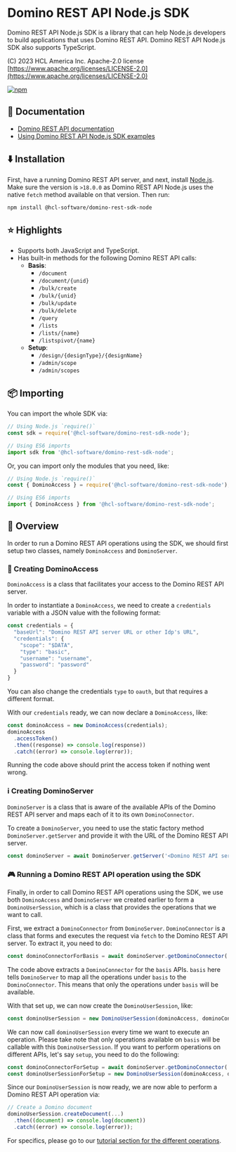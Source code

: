 # Domino REST API Node.js SDK

Domino REST API Node.js SDK is a library that can help Node.js developers to build applications that uses Domino REST API. Domino REST API Node.js SDK also supports TypeScript.

(C) 2023 HCL America Inc. Apache-2.0 license [https://www.apache.org/licenses/LICENSE-2.0](https://www.apache.org/licenses/LICENSE-2.0)

[![npm](https://nodei.co/npm/@hcl-software/domino-rest-sdk-node.png)](https://www.npmjs.com/package/@hcl-software/domino-rest-sdk-node)

## 📔 Documentation

- [Domino REST API documentation](https://opensource.hcltechsw.com/Domino-rest-api/index.html)
- [Using Domino REST API Node.js SDK examples](/samples/)

## ⬇️ Installation

First, have a running Domino REST API server, and next, install [Node.js](https://nodejs.org/en). Make sure the version is `>18.0.0` as Domino REST API Node.js uses the native `fetch` method available on that version. Then run:

```sh
npm install @hcl-software/domino-rest-sdk-node
```

## ⭐ Highlights

- Supports both JavaScript and TypeScript.
- Has built-in methods for the following Domino REST API calls:
  - **Basis**:
    - `/document`
    - `/document/{unid}`
    - `/bulk/create`
    - `/bulk/{unid}`
    - `/bulk/update`
    - `/bulk/delete`
    - `/query`
    - `/lists`
    - `/lists/{name}`
    - `/listspivot/{name}`
  - **Setup**:
    - `/design/{designType}/{designName}`
    - `/admin/scope`
    - `/admin/scopes`

## 📦 Importing

You can import the whole SDK via:

```javascript
// Using Node.js `require()`
const sdk = require('@hcl-software/domino-rest-sdk-node');

// Using ES6 imports
import sdk from '@hcl-software/domino-rest-sdk-node';
```

Or, you can import only the modules that you need, like:

```javascript
// Using Node.js `require()`
const { DominoAccess } = require('@hcl-software/domino-rest-sdk-node');

// Using ES6 imports
import { DominoAccess } from '@hcl-software/domino-rest-sdk-node';
```

## 🔬 Overview

In order to run a Domino REST API operations using the SDK, we should first setup two classes, namely `DominoAccess` and `DominoServer`.

### 👤 Creating DominoAccess

`DominoAccess` is a class that facilitates your access to the Domino REST API server.

In order to instantiate a `DominoAccess`, we need to create a `credentials` variable with a JSON value with the following format:

```javascript
const credentials = {
  "baseUrl": "Domino REST API server URL or other Idp's URL",
  "credentials": {
    "scope": "$DATA",
    "type": "basic",
    "username": "username",
    "password": "password"
  }
}
```

You can also change the credentials `type` to `oauth`, but that requires a different format.

With our `credentials` ready, we can now declare a `DominoAccess`, like:

```javascript
const dominoAccess = new DominoAccess(credentials);
dominoAccess
  .accessToken()
  .then((response) => console.log(response))
  .catch((error) => console.log(error));
```

Running the code above should print the access token if nothing went wrong.

### ℹ️ Creating DominoServer

`DominoServer` is a class that is aware of the available APIs of the Domino REST API server and maps each of it to its own `DominoConnector`.

To create a `DominoServer`, you need to use the static factory method `DominoServer.getServer` and provide it with the URL of the Domino REST API server.

```javascript
const dominoServer = await DominoServer.getServer('<Domino REST API server URL>');
```

### 🎮 Running a Domino REST API operation using the SDK

Finally, in order to call Domino REST API operations using the SDK, we use both `DominoAccess` and `DominoServer` we created earlier to form a `DominoUserSession`, which is a class that provides the operations that we want to call.

First, we extract a `DominoConnector` from `DominoServer`. `DominoConnector` is a class that forms and executes the request via `fetch` to the Domino REST API server. To extract it, you need to do:

```javascript
const dominoConnectorForBasis = await dominoServer.getDominoConnector('basis');
```

The code above extracts a `DominoConnector` for the `basis` APIs. `basis` here tells `DominoServer` to map all the operations under `basis` to the `DominoConnector`. This means that only the operations under `basis` will be available.

With that set up, we can now create the `DominoUserSession`, like:

```javascript
const dominoUserSession = new DominoUserSession(dominoAccess, dominoConnectorForBasis);
```

We can now call `dominoUserSession` every time we want to execute an operation. Please take note that only operations available on `basis` will be callable with this `DominoUserSession`. If you want to perform operations on different APIs, let's say `setup`, you need to do the following:

```javascript
const dominoConnectorForSetup = await dominoServer.getDominoConnector('setup');
const dominoUserSessionForSetup = new DominoUserSession(dominoAccess, dominoConnectorForSetup);
```

Since our `DominoUserSession` is now ready, we are now able to perform a Domino REST API operation via:

```javascript
// Create a Domino document
dominoUserSession.createDocument(...)
  .then((document) => console.log(document))
  .catch((error) => console.log(error));
```

For specifics, please go to our [tutorial section for the different operations](/samples/Tutorials%20on%20Domino%20Operations/).
